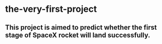 # the-very-first-project
## This project is aimed to predict whether the first stage of SpaceX rocket will land successfully.
